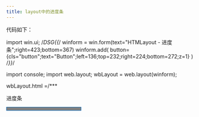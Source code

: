 ```yaml
---
title: layout中的进度条
---
```

代码如下：


import win.ui;
/*DSG{{*/
winform = win.form(text="HTMLayout - 进度条";right=423;bottom=367)
winform.add(
button={cls="button";text="Button";left=136;top=232;right=224;bottom=272;z=1}
)
/*}}*/

import console;
import web.layout;
wbLayout = web.layout(winform);

wbLayout.html =/***
<!DOCTYPE HTML>
<html>
<head>
<style>
progress {
    display: inline-block;
    width: 200px;
    height: 10px;
    border: 1px solid #0064B4;  
    background-color:#e6e6e6;
    color: #0064B4; /*IE10*/
}
</style>
</head>
<body>
<p>进度条</p>
<progress id="progress" value="0" max="100"/><a id="num">0</a>%
</body>
</html>
***/

winform.button.oncommand = function(id,event){
    var pg=wbLayout.querySelector("#progress")
    var num=wbLayout.querySelector("#num")
for(i=1;100;1){
	pg.value=i;
	num.innerHTML=tostring(i);
	win.delay(100)
}
}

wbLayout.wait();

winform.show() 
win.loopMessage();


